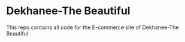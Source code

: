 # Dekhanee-The Beautiful
This repo contains all code for the E-commerce site of Dekhanee-The Beautiful
